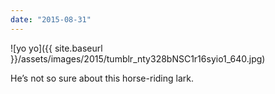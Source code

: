 ```yaml
---
date: "2015-08-31"
---
```


![yo yo]({{ site.baseurl }}/assets/images/2015/tumblr_nty328bNSC1r16syio1_640.jpg)

He’s not so sure about this horse-riding lark.
